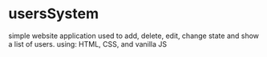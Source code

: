 # usersSystem
simple website application used to add, delete, edit, change state and show a list of users.
using: HTML, CSS, and vanilla JS
